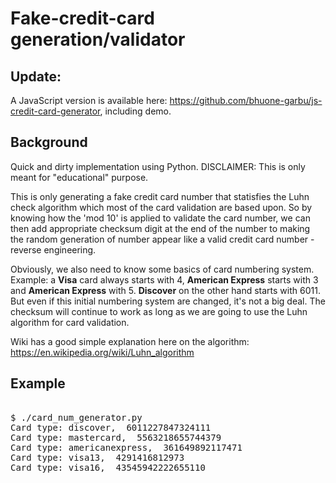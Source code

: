 # Fake-credit-card generation/validator

## Update:

A JavaScript version is available here: https://github.com/bhuone-garbu/js-credit-card-generator, including demo.

## Background

Quick and dirty implementation using Python.
DISCLAIMER: This is only meant for "educational" purpose.

This is only generating a fake credit card number that statisfies the Luhn check algorithm which most of the card validation are based upon. So by knowing how the 'mod 10' is applied to validate the card number, we can then add appropriate checksum digit at the end of the number to making the random generation of number appear like a valid credit card number - reverse engineering.

Obviously, we also need to know some basics of card numbering system.
Example: a **Visa** card always starts with 4, **American Express** starts with 3 and **American Express** with 5. **Discover** on the other hand starts with 6011. But even if this initial numbering system are changed, it's not a big deal. The checksum will continue to work as long as we are going to use the Luhn algorithm for card validation.

Wiki has a good simple explanation here on the algorithm:
<br>
https://en.wikipedia.org/wiki/Luhn_algorithm

## Example
<pre>

$ ./card_num_generator.py 
Card type: discover,  6011227847324111
Card type: mastercard,  5563218655744379
Card type: americanexpress,  361649892117471
Card type: visa13,  4291416812973
Card type: visa16,  43545942222655110

</pre>


